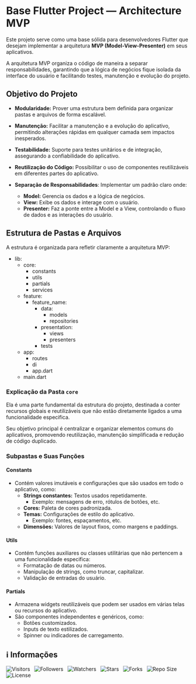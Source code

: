 <!-- Título -->
# Base Flutter Project — Architecture MVP

Este projeto serve como uma base sólida para desenvolvedores Flutter que desejam implementar a arquitetura **MVP (Model-View-Presenter)** em seus aplicativos.

A arquitetura MVP organiza o código de maneira a separar responsabilidades, garantindo que a lógica de negócios fique isolada da interface do usuário e facilitando testes, manutenção e evolução do projeto.

## Objetivo do Projeto

* **Modularidade:** Prover uma estrutura bem definida para organizar pastas e arquivos de forma escalável.

* **Manutenção:** Facilitar a manutenção e a evolução do aplicativo, permitindo alterações rápidas em qualquer camada sem impactos inesperados.

* **Testabilidade:** Suporte para testes unitários e de integração, assegurando a confiabilidade do aplicativo.

* **Reutilização do Código:** Possibilitar o uso de componentes reutilizáveis em diferentes partes do aplicativo.

* **Separação de Responsabilidades**: Implementar um padrão claro onde:
  * **Model:** Gerencia os dados e a lógica de negócios.
  * **View:** Exibe os dados e interage com o usuário.
  * **Presenter:** Faz a ponte entre a Model e a View, controlando o fluxo de dados e as interações do usuário.

## Estrutura de Pastas e Arquivos

A estrutura é organizada para refletir claramente a arquitetura MVP:

* lib:
  * core:
    * constants
    * utils
    * partials
    * services
  * feature:
    * feature_name:
      * data:
        * models
        * repositories
      * presentation:
        * views
        * presenters
      * tests
  * app:
    * routes
    * di
    * app.dart
  * main.dart

### Explicação da Pasta `core`

Ela é uma parte fundamental da estrutura do projeto, destinada a conter recursos globais e reutilizáveis que não estão diretamente ligados a uma funcionalidade especifica.

Seu objetivo principal é centralizar e organizar elementos comuns do aplicativos, promovendo reutilização, manutenção simplificada e redução de código duplicado.

### Subpastas e Suas Funções

#### Constants

* Contém valores imutáveis e configurações que são usados em todo o aplicativo, como:
  * **Strings constantes:** Textos usados repetidamente.
    * Exemplo: mensagens de erro, rótulos de botões, etc.
  * **Cores:** Paleta de cores padronizada.
  * **Temas:** Configurações de estilo do aplicativo.
    * Exemplo: fontes, espaçamentos, etc.
  * **Dimensões:** Valores de layout fixos, como margens e paddings.

#### Utils

* Contém funções auxiliares ou classes utilitárias que não pertencem a uma funcionalidade especifica:
  * Formatação de datas ou números.
  * Manipulação de strings, como truncar, capitalizar.
  * Validação de entradas do usuário.

#### Partials

* Armazena widgets reutilizáveis que podem ser usados em várias telas ou recursos do aplicativo.
* São componentes independentes e genéricos, como:
  * Botões customizados.
  * Inputs de texto estilizados.
  * Spinner ou indicadores de carregamento.

<!-- Informações -->
## &#8505; Informações

![Visitors](https://api.visitorbadge.io/api/visitors?path=Devsgeeknerd%2Fbas-flu-pro-mvp-pro-pro&label=Visitantes&labelColor=%23700070&labelStyle=none&countColor=%23000fff&style=plastic&color=%23ffffff "Total de Visitantes")
&nbsp;
![Followers](https://img.shields.io/github/followers/Devsgeeknerd?style=p&label=Seguidores&labelColor=800080&color=000fff "Total de Seguidores")
&nbsp;
![Watchers](https://img.shields.io/github/watchers/Devsgeeknerd/bas-flu-pro-mvp-pro-pro?style=p&label=Observadores&labelColor=800080&color=000fff "Total de Observadores")
&nbsp;
![Stars](https://img.shields.io/github/stars/Devsgeeknerd/bas-flu-pro-mvp-pro-pro?style=p&label=Estrelas&labelColor=800080&color=000fff "Total de Estrelas")
&nbsp;
![Forks](https://img.shields.io/github/forks/Devsgeeknerd/bas-flu-pro-mvp-pro-pro?style=p&label=Bifurcações&labelColor=800080&color=000fff "Total de Bifurcações")
&nbsp;
![Repo Size](https://img.shields.io/github/repo-size/Devsgeeknerd/bas-flu-pro-mvp-pro-pro?style=p&label=Tamanho&labelColor=800080&color=000fff "Tamanho do Repositório")
&nbsp;
![License](https://img.shields.io/github/license/Devsgeeknerd/bas-flu-pro-mvp-pro-pro?style=p&label=Licença&labelColor=800080&color=000fff "Licença do Repositório")
